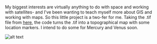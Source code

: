 My biggest interests are virtually anything to do with space and working with satellites- and I've been wanting to teach myself 
more about GIS and working with maps. So this little project is a two-fer for me. Taking the .tif file from [here](https://astrogeology.usgs.gov/search/map/Mars/GlobalSurveyor/MOLA/Mars_MGS_MOLA_Shade_global_463m),
the code turns the .tif into a topographical map with some location markers. I intend to do some for Mercury and Venus soon.

![alt text](/Users/caleb/PycharmProjects/TerraformMars/mars_map.jpg)
